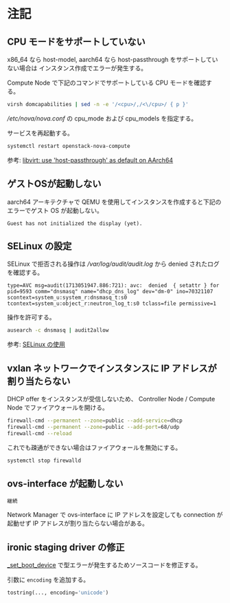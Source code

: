 # 注記

## CPU モードをサポートしていない

x86_64 なら host-model, aarch64 なら host-passthrough をサポートしていない場合は
インスタンス作成でエラーが発生する。

Compute Node で下記のコマンドでサポートしている CPU モードを確認する。

```sh
virsh domcapabilities | sed -n -e '/<cpu>/,/<\/cpu>/ { p }'
```

*/etc/nova/nova.conf* の cpu_mode および cpu_models を指定する。

サービスを再起動する。

```sh
systemctl restart openstack-nova-compute
```

参考: [libvirt: use 'host-passthrough' as default on AArch64](https://opendev.org/openstack/nova/commit/8bc7b950b7c0a3c80cdd120fe4df97c14848c344)

## ゲストOSが起動しない

aarch64 アーキテクチャで QEMU を使用してインスタンスを作成すると下記のエラーでゲスト OS が起動しない。

```
Guest has not initialized the display (yet).
```

## SELinux の設定

SELinux で拒否される操作は */var/log/audit/audit.log* から denied されたログを確認する。

```
type=AVC msg=audit(1713051947.886:721): avc:  denied  { setattr } for  pid=9593 comm="dnsmasq" name="dhcp_dns_log" dev="dm-0" ino=70321107 scontext=system_u:system_r:dnsmasq_t:s0 tcontext=system_u:object_r:neutron_log_t:s0 tclass=file permissive=1
```

操作を許可する。

```sh
ausearch -c dnsmasq | audit2allow
```

参考: [SELinux の使用](https://access.redhat.com/documentation/ja-jp/red_hat_enterprise_linux/8/html-single/using_selinux/index#fixing-an-analyzed-selinux-denial_troubleshooting-problems-related-to-selinux)

## vxlan ネットワークでインスタンスに IP アドレスが割り当たらない

DHCP offer をインスタンスが受信しないため、
Controller Node / Compute Node でファイアウォールを開ける。

```sh
firewall-cmd --permanent --zone=public --add-service=dhcp
firewall-cmd --permanent --zone=public --add-port=68/udp
firewall-cmd --reload
```

これでも疎通ができない場合はファイアウォールを無効にする。

```sh
systemctl stop firewalld
```

## ovs-interface が起動しない

```{note}
継続
```

Network Manager で ovs-interface に IP アドレスを設定しても
connection が起動せず IP アドレスが割り当たらない場合がある。

## ironic staging driver の修正

[_set_boot_device](https://github.com/openstack-archive/ironic-staging-drivers/blob/stable/ocata/ironic_staging_drivers/libvirt/power.py#L320)
で型エラーが発生するためソースコードを修正する。

引数に `encoding` を追加する。

```python
tostring(..., encoding='unicode')
```
